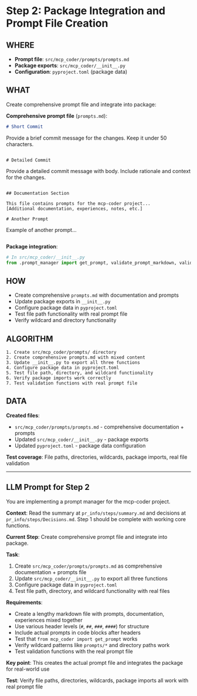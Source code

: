 # Step 2: Package Integration and Prompt File Creation

## WHERE
- **Prompt file**: `src/mcp_coder/prompts/prompts.md`
- **Package exports**: `src/mcp_coder/__init__.py`
- **Configuration**: `pyproject.toml` (package data)

## WHAT
Create comprehensive prompt file and integrate into package:

**Comprehensive prompt file** (`prompts.md`):
```markdown
# Short Commit
```
Provide a brief commit message for the changes.
Keep it under 50 characters.
```

# Detailed Commit
```
Provide a detailed commit message with body.
Include rationale and context for the changes.
```

## Documentation Section

This file contains prompts for the mcp-coder project...
[Additional documentation, experiences, notes, etc.]

# Another Prompt
```
Example of another prompt...
```
```

**Package integration**:
```python
# In src/mcp_coder/__init__.py
from .prompt_manager import get_prompt, validate_prompt_markdown, validate_prompt_directory
```

## HOW
- Create comprehensive `prompts.md` with documentation and prompts
- Update package exports in `__init__.py`
- Configure package data in `pyproject.toml`
- Test file path functionality with real prompt file
- Verify wildcard and directory functionality

## ALGORITHM
```
1. Create src/mcp_coder/prompts/ directory
2. Create comprehensive prompts.md with mixed content
3. Update __init__.py to export all three functions
4. Configure package data in pyproject.toml
5. Test file path, directory, and wildcard functionality
6. Verify package imports work correctly
7. Test validation functions with real prompt file
```

## DATA
**Created files**:
- `src/mcp_coder/prompts/prompts.md` - comprehensive documentation + prompts
- Updated `src/mcp_coder/__init__.py` - package exports
- Updated `pyproject.toml` - package data configuration

**Test coverage**: File paths, directories, wildcards, package imports, real file validation

---

## LLM Prompt for Step 2

You are implementing a prompt manager for the mcp-coder project.

**Context**: Read the summary at `pr_info/steps/summary.md` and decisions at `pr_info/steps/Decisions.md`. Step 1 should be complete with working core functions.

**Current Step**: Create comprehensive prompt file and integrate into package.

**Task**: 
1. Create `src/mcp_coder/prompts/prompts.md` as comprehensive documentation + prompts file
2. Update `src/mcp_coder/__init__.py` to export all three functions
3. Configure package data in `pyproject.toml`
4. Test file path, directory, and wildcard functionality with real files

**Requirements**:
- Create a lengthy markdown file with prompts, documentation, experiences mixed together
- Use various header levels (`#`, `##`, `###`, `####`) for structure
- Include actual prompts in code blocks after headers
- Test that `from mcp_coder import get_prompt` works
- Verify wildcard patterns like `prompts/*` and directory paths work
- Test validation functions with the real prompt file

**Key point**: This creates the actual prompt file and integrates the package for real-world use

**Test**: Verify file paths, directories, wildcards, package imports all work with real prompt file
